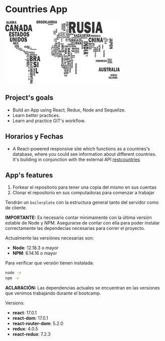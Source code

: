 # Countries App

<p align="left">
  <img height="200" src="./countries.png" />
</p>

## Project's goals

- Build an App using React, Redux, Node and Sequelize.
- Learn better practices.
- Learn and practice GIT's workflow.

## Horarios y Fechas

- A React-powered responsive site which functions as a countries's database, where you could see information about different countries. It's building in conjunction with the external API [restcountries](https://restcountries.com/)

## App's features

 1. Forkear el repositorio para tener una copia del mismo en sus cuentas
 2. Clonar el repositorio en sus computadoras para comenzar a trabajar

Tendrán un `boilerplate` con la estructura general tanto del servidor como de cliente.

__IMPORTANTE:__ Es necesario contar minimamente con la última versión estable de Node y NPM. Asegurarse de contar con ella para poder instalar correctamente las dependecias necesarias para correr el proyecto.

Actualmente las versiónes necesarias son:

- __Node__: 12.18.3 o mayor
- __NPM__: 6.14.16 o mayor

Para verificar que versión tienen instalada:

```bash
node -v
npm -v
```

__ACLARACIÓN:__ Las dependencias actuales se encuentran en las versiones que venimos trabajando durante el bootcamp.

Versions:

- __react__: 17.0.1
- __react-dom__: 17.0.1
- __react-router-dom__: 5.2.0
- __redux__: 4.0.5
- __react-redux__: 7.2.3

